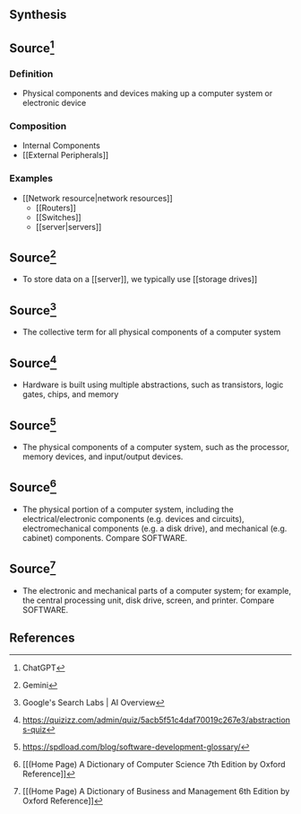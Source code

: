 ## Synthesis


## Source[^1]
### Definition
- Physical components and devices making up a computer system or electronic device
### Composition
- Internal Components
- [[External Peripherals]]
### Examples
- [[Network resource|network resources]]
	- [[Routers]]
	- [[Switches]]
	- [[server|servers]]

## Source[^2]
- To store data on a [[server]], we typically use [[storage drives]]

## Source[^3]
- The collective term for all physical components of a computer system

## Source[^4]
- Hardware is built using multiple abstractions, such as transistors, logic gates, chips, and memory

## Source[^5]
- The physical components of a computer system, such as the processor, memory devices, and input/output devices.

## Source[^6]
- The physical portion of a computer system, including the electrical/electronic components (e.g. devices and circuits), electromechanical components (e.g. a disk drive), and mechanical (e.g. cabinet) components. Compare SOFTWARE.
## Source[^7]
- The electronic and mechanical parts of a computer system; for example, the central processing unit, disk drive, screen, and printer. Compare SOFTWARE.
## References

[^1]: ChatGPT
[^2]: Gemini
[^3]: Google's Search Labs | AI Overview
[^4]: https://quizizz.com/admin/quiz/5acb5f51c4daf70019c267e3/abstractions-quiz
[^5]: https://spdload.com/blog/software-development-glossary/
[^6]: [[(Home Page) A Dictionary of Computer Science 7th Edition by Oxford Reference]]
[^7]: [[(Home Page) A Dictionary of Business and Management 6th Edition by Oxford Reference]]
